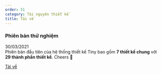 ```yaml
---
order: 51
category: Tài nguyên thiết kế
title: Tải về
---
```


### Phiên bản thử nghiệm

30/03/2021 <br />
Phiên bản đầu tiên của hệ thống thiết kế Tiny bao gồm **7 thiết kế chung** với **29 thành phần thiết kế**.
Cheers 🎉

[Tải về](https://www.dropbox.com/s/0efbwfr5vfa7gel/Tiny%20v1%20Beta.fig?dl=1)